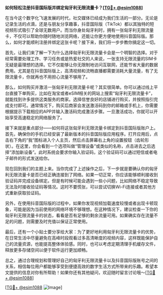 **如何轻松注册抖音国际版并绑定匈牙利无限流量卡？[[TG💪+ @esim1088](https://t.me/s/esim1088)]**

在当今这个数字化飞速发展的时代，社交媒体已经成为我们生活的一部分。无论是记录生活的点滴，还是与朋友分享趣事，抖音国际版（TikTok）都以其独特的短视频形式吸引了全球无数用户。而当你身处匈牙利时，拥有一张匈牙利无限流量卡，不仅可以帮助你随时随地浏览网络，还能让你更方便地使用抖音国际版。那么，如何才能顺利注册并绑定这张卡呢？接下来，我们将一步步教你搞定这一切。

首先，让我们来了解一下为什么选择匈牙利无限流量卡会是一个明智的选择。对于经常需要处理工作、学习任务或是热爱社交的人来说，一张支持无限流量的SIM卡无疑是最理想的选择。它不仅能够让你无限制地访问互联网，还能节省大量的数据费用。尤其是在抖音国际版上，高清视频和流畅直播都需要消耗大量流量，有了无限流量卡，你就再也不用担心流量不够用了。

那么，如何购买并激活一张匈牙利无限流量卡呢？其实很简单。你可以通过线上平台直接下单购买，比如在淘宝或者eSIM相关的网站上搜索“匈牙利无限流量卡”，就能找到许多提供这类服务的商家。选择信誉良好的店铺进行购买，并按照指引完成支付即可。通常情况下，购买后商家会发送激活码到你的邮箱或手机上，你需要根据提示下载相应的APP并输入激活码完成激活步骤。一旦激活成功，你就可以开始享受高速稳定的网络服务了。

接下来就是重点部分——如何将这张匈牙利无限流量卡绑定到抖音国际版账户上。首先，确保你的手机已经安装了最新版本的抖音国际版应用程序。打开应用后，点击右下角的“我”图标进入个人主页，然后点击屏幕右上角的设置按钮（齿轮形状）。在这里，你会看到一个选项叫做“管理设备”或类似的名称，点击进去之后选择“添加新设备”。此时系统会要求你输入验证码，这个验证码可以通过短信或者电子邮件的形式发送给你。

现在回到我们的主题上来。当你完成了上述操作之后，下一步就是要确认你的匈牙利无限流量卡是否已经正确连接到了网络。如果一切正常，你应该能够顺利接收到验证码并完成设备绑定。但是有时候可能会遇到一些小问题，比如网络不稳定导致无法及时接收验证码等情况。这时不要慌张，可以尝试切换Wi-Fi连接或者其他方式重新获取验证码。

另外，在使用抖音国际版的过程中，如果你发现视频加载速度较慢或者出现卡顿现象，可能是因为当前使用的网络环境不够理想。在这种情况下，建议检查一下你的匈牙利无限流量卡的状态，看看是否有足够的剩余流量可用。如果确实存在流量不足的问题，则需要及时充值以保证正常使用。

最后，还有一个小贴士要分享给大家：为了更好地利用匈牙利无限流量卡的优势，在日常生活中尽量避免在高峰时段观看过多高清晰度的视频内容，这样既能保护自己的流量资源，也能提高整体体验感。同时，也可以考虑定期清理手机缓存文件，释放更多存储空间以便于软件运行更加顺畅。

总之，通过合理规划和管理好自己的匈牙利无限流量卡以及抖音国际版账号之间的关系，相信每位用户都能够享受到便捷高效的数字生活方式所带来的乐趣。希望本文提供的信息对你有所帮助！如果你还有其他疑问，欢迎随时留言讨论哦～[[TG💪+ @esim1088](https://t.me/s/esim1088)]

[[TG💪+ @esim1088](https://t.me/s/esim1088) ![Image](https://i.postimg.cc/4NQfJmqS/Snipaste-2025-05-13-00-14-12.png)]